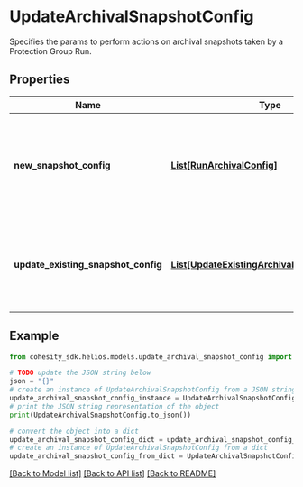 # UpdateArchivalSnapshotConfig

Specifies the params to perform actions on archival snapshots taken by a Protection Group Run.

## Properties

Name | Type | Description | Notes
------------ | ------------- | ------------- | -------------
**new_snapshot_config** | [**List[RunArchivalConfig]**](RunArchivalConfig.md) | Specifies the new configuration about adding Archival Snapshot to existing Protection Group Run. | [optional] 
**update_existing_snapshot_config** | [**List[UpdateExistingArchivalSnapshotConfig]**](UpdateExistingArchivalSnapshotConfig.md) | Specifies the configuration about updating an existing Archival Snapshot Run. | [optional] 

## Example

```python
from cohesity_sdk.helios.models.update_archival_snapshot_config import UpdateArchivalSnapshotConfig

# TODO update the JSON string below
json = "{}"
# create an instance of UpdateArchivalSnapshotConfig from a JSON string
update_archival_snapshot_config_instance = UpdateArchivalSnapshotConfig.from_json(json)
# print the JSON string representation of the object
print(UpdateArchivalSnapshotConfig.to_json())

# convert the object into a dict
update_archival_snapshot_config_dict = update_archival_snapshot_config_instance.to_dict()
# create an instance of UpdateArchivalSnapshotConfig from a dict
update_archival_snapshot_config_from_dict = UpdateArchivalSnapshotConfig.from_dict(update_archival_snapshot_config_dict)
```
[[Back to Model list]](../README.md#documentation-for-models) [[Back to API list]](../README.md#documentation-for-api-endpoints) [[Back to README]](../README.md)


